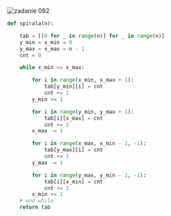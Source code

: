 <picture>
  <source srcset="../../srt/zbior_zadan/092.png" media="(prefers-color-scheme: light)">
  <source srcset="../../srt/zbior_zadan/black_092.png" media="(prefers-color-scheme: dark)">
  <img src="../../srt/zbior_zadan/black_092.png" alt="zadanie 092">
</picture>

```python
def spirala(n):

    tab = [[0 for _ in range(n)] for _ in range(n)]
    y_min = x_min = 0
    y_max = x_max = n - 1
    cnt = 0

    while x_min <= x_max:

        for i in range(x_min, x_max + 1):
            tab[y_min][i] = cnt
            cnt += 1
        y_min += 1

        for i in range(y_min, y_max + 1):
            tab[i][x_max] = cnt
            cnt += 1
        x_max -= 1

        for i in range(x_max, x_min - 1, -1):
            tab[y_max][i] = cnt
            cnt += 1
        y_max -= 1

        for i in range(y_max, y_min - 1, -1):
            tab[i][x_min] = cnt
            cnt += 1
        x_min += 1
    # end while
    return tab



```

